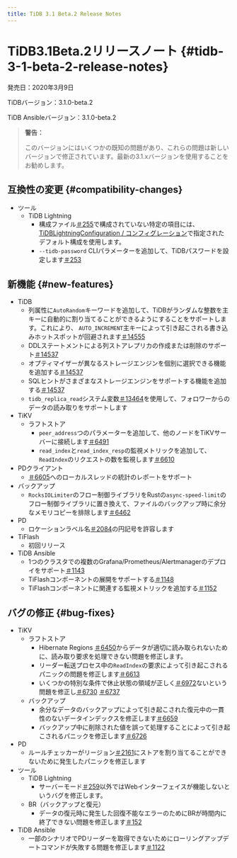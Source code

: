 ```yaml
---
title: TiDB 3.1 Beta.2 Release Notes
---
```


# TiDB3.1Beta.2リリースノート {#tidb-3-1-beta-2-release-notes}

発売日：2020年3月9日

TiDBバージョン：3.1.0-beta.2

TiDB Ansibleバージョン：3.1.0-beta.2

> **警告：**
>
> このバージョンにはいくつかの既知の問題があり、これらの問題は新しいバージョンで修正されています。最新の3.1.xバージョンを使用することをお勧めします。

## 互換性の変更 {#compatibility-changes}

-   ツール
    -   TiDB Lightning
        -   構成ファイル[＃255](https://github.com/pingcap/tidb-lightning/pull/255)で構成されていない特定の項目には、 [TiDBLightningConfiguration / コンフィグレーション](/tidb-lightning/tidb-lightning-configuration.md)で指定されたデフォルト構成を使用します。
        -   `--tidb-password` CLIパラメーターを追加して、TiDBパスワードを設定します[＃253](https://github.com/pingcap/tidb-lightning/pull/253)

## 新機能 {#new-features}

-   TiDB
    -   列属性に`AutoRandom`キーワードを追加して、TiDBがランダムな整数を主キーに自動的に割り当てることができるようにすることをサポートします。これにより、 `AUTO_INCREMENT`主キーによって引き起こされる書き込みホットスポットが回避されます[＃14555](https://github.com/pingcap/tidb/pull/14555)
    -   DDLステートメントによる列ストアレプリカの作成または削除のサポート[＃14537](https://github.com/pingcap/tidb/pull/14537)
    -   オプティマイザーが異なるストレージエンジンを個別に選択できる機能を追加する[＃14537](https://github.com/pingcap/tidb/pull/14537)
    -   SQLヒントがさまざまなストレージエンジンをサポートする機能を追加する[＃14537](https://github.com/pingcap/tidb/pull/14537)
    -   `tidb_replica_read`システム変数[＃13464](https://github.com/pingcap/tidb/pull/13464)を使用して、フォロワーからのデータの読み取りをサポートします
-   TiKV
    -   ラフトストア
        -   `peer_address`つのパラメーターを追加して、他のノードをTiKVサーバーに接続します[＃6491](https://github.com/tikv/tikv/pull/6491)
        -   `read_index`と`read_index_resp`の監視メトリックを追加して、 `ReadIndex`のリクエストの数を監視します[＃6610](https://github.com/tikv/tikv/pull/6610)
-   PDクライアント
    -   [＃6605](https://github.com/tikv/tikv/pull/6605)へのローカルスレッドの統計のレポートをサポート
-   バックアップ
    -   `RocksIOLimiter`のフロー制御ライブラリをRustの`async-speed-limit`のフロー制御ライブラリに置き換えて、ファイルのバックアップ時に余分なメモリコピーを排除します[＃6462](https://github.com/tikv/tikv/pull/6462)
-   PD
    -   ロケーションラベル名[＃2084](https://github.com/pingcap/pd/pull/2084)の円記号を許容します
-   TiFlash
    -   初回リリース
-   TiDB Ansible
    -   1つのクラスタでの複数のGrafana/Prometheus/Alertmanagerのデプロイをサポート[＃1143](https://github.com/pingcap/tidb-ansible/pull/1143)
    -   TiFlashコンポーネントの展開をサポートする[＃1148](https://github.com/pingcap/tidb-ansible/pull/1148)
    -   TiFlashコンポーネントに関連する監視メトリックを追加する[＃1152](https://github.com/pingcap/tidb-ansible/pull/1152)

## バグの修正 {#bug-fixes}

-   TiKV
    -   ラフトストア
        -   Hibernate Regions [＃6450](https://github.com/tikv/tikv/pull/6450)からデータが適切に読み取られないために、読み取り要求を処理できない問題を修正します。
        -   リーダー転送プロセス中の`ReadIndex`の要求によって引き起こされるパニックの問題を修正します[＃6613](https://github.com/tikv/tikv/pull/6613)
        -   いくつかの特別な条件で休止状態の領域が正しく[＃6972](https://github.com/tikv/tikv/pull/6972)ないという問題を修正し[＃6730](https://github.com/tikv/tikv/pull/6730) [＃6737](https://github.com/tikv/tikv/pull/6737)
    -   バックアップ
        -   余分なデータのバックアップによって引き起こされた復元中の一貫性のないデータインデックスを修正します[＃6659](https://github.com/tikv/tikv/pull/6659)
        -   バックアップ中に削除された値を誤って処理することによって引き起こされるパニックを修正します[＃6726](https://github.com/tikv/tikv/pull/6726)
-   PD
    -   ルールチェッカーがリージョン[＃2161](https://github.com/pingcap/pd/pull/2161)にストアを割り当てることができないために発生したパニックを修正します
-   ツール
    -   TiDB Lightning
        -   サーバーモード[＃259](https://github.com/pingcap/tidb-lightning/pull/259)以外ではWebインターフェイスが機能しないというバグを修正します。
    -   BR（バックアップと復元）
        -   データの復元時に発生した回復不能なエラーのためにBRが時間内に終了できない問題を修正します[＃152](https://github.com/pingcap/br/pull/152)
-   TiDB Ansible
    -   一部のシナリオでPDリーダーを取得できないためにローリングアップデートコマンドが失敗する問題を修正します[＃1122](https://github.com/pingcap/tidb-ansible/pull/1122)
